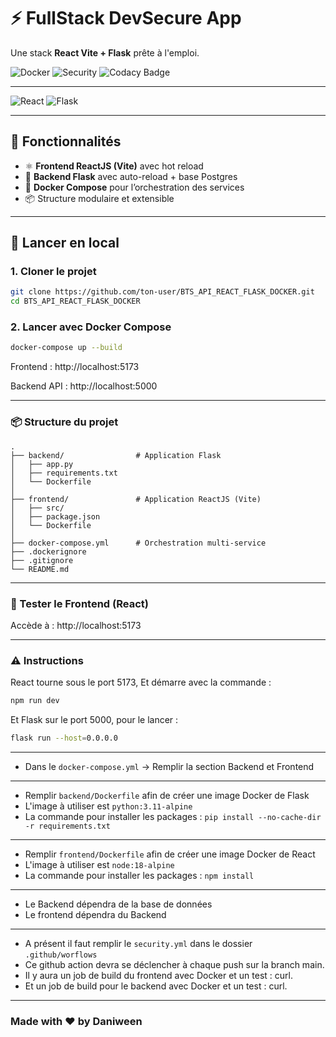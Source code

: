 # ⚡ FullStack DevSecure App

Une stack **React Vite + Flask** prête à l'emploi.

![Docker](https://img.shields.io/badge/Docker-ready-blue)
![Security](https://img.shields.io/badge/Security-Scanned-brightgreen)
![Codacy Badge](https://app.codacy.com/project/badge/Grade/eacc1cb33791488399e0e1c53ad5f9cb)

---

![React](https://img.shields.io/badge/React-Vite-61DAFB)
![Flask](https://img.shields.io/badge/Flask-backend-lightgrey)

---

## 🔧 Fonctionnalités

- ⚛️ **Frontend ReactJS (Vite)** avec hot reload
- 🐍 **Backend Flask** avec auto-reload + base Postgres
- 🐳 **Docker Compose** pour l’orchestration des services
- 📦 Structure modulaire et extensible

---

## 🚀 Lancer en local

### 1. Cloner le projet

```bash
git clone https://github.com/ton-user/BTS_API_REACT_FLASK_DOCKER.git
cd BTS_API_REACT_FLASK_DOCKER

```

### 2. Lancer avec Docker Compose

```bash
docker-compose up --build
```

Frontend : http://localhost:5173

Backend API : http://localhost:5000

---

### 📦 Structure du projet

```
.
├── backend/                # Application Flask
│   ├── app.py
│   ├── requirements.txt
│   └── Dockerfile
│
├── frontend/               # Application ReactJS (Vite)
│   ├── src/
│   ├── package.json
│   └── Dockerfile
│
├── docker-compose.yml      # Orchestration multi-service
├── .dockerignore
├── .gitignore
└── README.md
```

---

### 🧪 Tester le Frontend (React)

Accède à : http://localhost:5173

---

### ⚠️ Instructions

React tourne sous le port 5173,
Et démarre avec la commande :

```bash
npm run dev
```

Et Flask sur le port 5000, pour le lancer :

```bash
flask run --host=0.0.0.0
```

---

- Dans le `docker-compose.yml` -> Remplir la section Backend et Frontend

---

- Remplir `backend/Dockerfile` afin de créer une image Docker de Flask
- L'image à utiliser est `python:3.11-alpine`
- La commande pour installer les packages : `pip install --no-cache-dir -r requirements.txt`

---

- Remplir `frontend/Dockerfile` afin de créer une image Docker de React
- L'image à utiliser est `node:18-alpine`
- La commande pour installer les packages : `npm install`

---

- Le Backend dépendra de la base de données
- Le frontend dépendra du Backend

---

- A présent il faut remplir le `security.yml` dans le dossier `.github/worflows`
- Ce github action devra se déclencher à chaque push sur la branch main.
- Il y aura un job de build du frontend avec Docker et un test : curl.
- Et un job de build pour le backend avec Docker et un test : curl.

---

### Made with ❤️ by Daniween
